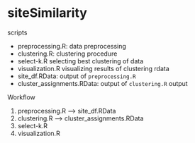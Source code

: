 # siteSimilarity

scripts
  - preprocessing.R:            data preprocessing
  - clustering.R:               clustering procedure
  - select-k.R                  selecting best clustering of data 
  - visualization.R             visualizing results of clustering
rdata
  - site_df.RData:              output of `preprocessing.R`
  - cluster_assignments.RData:  output of `clustering.R`
output


Workflow  
1. preprocessing.R --> site_df.RData
2. clustering.R --> cluster_assignments.RData
3. select-k.R
4. visualization.R
